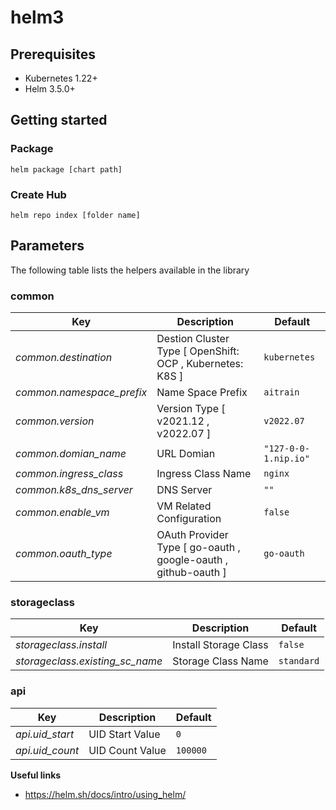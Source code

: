 # helm3

## Prerequisites
- Kubernetes 1.22+
- Helm 3.5.0+

## Getting started
### Package
```
helm package [chart path]
```
### Create Hub
```
helm repo index [folder name]
```
## Parameters
The following table lists the helpers available in the library

### common
| Key | Description | Default |
| --- | --- | --- |
| *common.destination* | Destion Cluster Type [ OpenShift: OCP , Kubernetes: K8S ] | `kubernetes` |
| *common.namespace_prefix* | Name Space Prefix | `aitrain` |
| *common.version* | Version Type [ v2021.12 , v2022.07 ] | `v2022.07` |
| *common.domian_name* | URL Domian | `"127-0-0-1.nip.io"` |
| *common.ingress_class* | Ingress Class Name | `nginx` |
| *common.k8s_dns_server* | DNS Server | `""` |
| *common.enable_vm* | VM Related Configuration | `false` |
| *common.oauth_type* | OAuth Provider Type [ go-oauth , google-oauth , github-oauth ] | `go-oauth` |

### storageclass
| Key | Description | Default |
| --- | --- | --- |
| *storageclass.install* | Install Storage Class | `false` |
| *storageclass.existing_sc_name* | Storage Class Name | `standard` |

### api
| Key | Description | Default |
| --- | --- | --- |
| *api.uid_start* | UID Start Value | `0` |
| *api.uid_count* | UID Count Value | `100000` |

**Useful links**
- https://helm.sh/docs/intro/using_helm/
